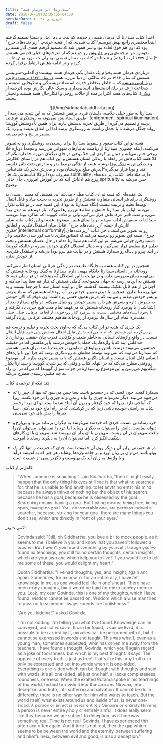 ```yaml
---
title: "سیذارتا اثر هرمان هسه"
date: 2018-04-19T02:35:55+04:30
persianDate: ۳۰ فروردین ۹۷
draft: false
---
```

اخیرا کتاب [سیذارتا](https://www.goodreads.com/book/show/52036.Siddhartha) اثر [هرمان هسه](https://en.wikipedia.org/wiki/Hermann_Hesse) رو خوندم که لذت بردم ازش و نتیجتا تصمیم گرفتم اینجا مختصری راجع بهش بنویسم^[کتاب قبلی‌ی که از هسه خوندم، "زیر دنده‌های چرخ" بود که اون هم فوق‌العاده بود و سر همون شد که تصمیم گرفتم همه‌ی آثار هسه رو بخونم]. من ترجمه‌ی [پرویز داریوش](https://fa.wikipedia.org/wiki/پرویز_داریوش) رو خوندم که از مترجم‌های خیلی قدیمی هستش
^[سال ۱۳۷۹ از دنیا رفته]  و نتیجتا نثر کتاب یه مقدار قدیمی بود ولی خب زود بهش عادت کردم و در ادامه باهاش ارتباط برقرار کردم.

درباره‌ی هرمان هسه بخوام یک مقدار بگم، هرمان هسه نویسنده‌ی آلمانی-سوییسی هستش که سال ۱۹۶۲ در ۸۵ سالگی از دنیا می‌ره. هسه [در سال ۱۹۴۶ برنده‌ی جایزه نوبل ادبی می‌شه](https://www.nobelprize.org/nobel_prizes/literature/laureates/1946/) که به خاطر به‌خاطر قدرت استعداد نویسندگی و شکوفایی اندیشه و شجاعت ژرف در بیان اندیشه‌های انسان‌مداری و سبک عالیِ نگارش بوده ([ترجمه از ویکی](https://fa.wikipedia.org/wiki/هرمان_هسه)). کتاب‌های هسه اکثرا برامده از حالات روحی و افکار حال هسه هستند و تخیلی نیستند. 
 <center>
![](/img/siddharta/siddharta.jpg)
</center>
سیذارتا به طور خیلی خلاصه، داستان فردی برهمن هستش که به این نتیجه می‌رسه از طریق استادانش نمی‌تونه به روشنگری عرفانی ^[enlightment, spiritual illumination] برسه و تصمیم می‌گیره از طریق تجربه بدستش بیاره. برای همین با دوستش گوویندا روانه جنگل می‌شه تا با تحمل ریاضت به روشنگری برسه اما این اتفاق نمیفته و وارد یک مسیر پر پیچ و خم می‌شه.

هسه تو این کتاب صعود و سقوط سیذارتا برای رسیدن به روشنگری رو به تصویر می‌کشه. اینکه چطوری سیذارتا از ریاضت به نیازهای شهوانی می‌رسه و مجددا دوباره خلا روحی حس می‌کنه و دنبال پر کردن این خلا روحی در جای دیگه‌ای می‌ره. جا داره بگم که کلا هسه کتاب‌هاش در رابطه با زندگی انسان هستش و این کتاب هم در راستای افکارش و نزدیکی‌ش به [تفکر بودا](https://en.wikipedia.org/wiki/Buddhism) نوشته. هسه از بچگی توسط پدر و مادرش تحت تاثیر فلسفه هند و بودا قرار می‌گیره^[پدرش مبلغ پروتستان بوده و مادرش دختر یک هندشناس معروف بوده] و کلا کتاب‌هاش یک فاز spirituality داره. مثلا داخل کتاب [زیر دنده‌های چرخ](https://www.goodreads.com/book/show/25905.Beneath_the_Wheel) هم ادعاش اینه که در آموزش امروزی، جای خالی sprituality حس می‌شه به وضوح.

یک عقیده‌ای که هسه تو این کتاب مطرح می‌کنه این هستش که مسیر رسیدن به روشنگری برای هر انسانی متفاوت هستش و از طریق تجربه به دست میاد و قابل انتقال توسط تعلیم و تربیت نیست (نگاه سیذارتا به بودا). این قضیه چند بار تو کتاب تکرار می‌شه. اولین بار سیذارتا خانه‌ی و معلم‌هاش رو رها می‌کنه. بار دوم هم به دیدن بودا می‌ره و تحت تاثیر حرف‌هاش قرار می‌گیره ولی برخلاف گوویندا که شاگرد بودا می‌شه، سیذارتا به مسیرش ادامه می‌ده.
در راستای همین موضوع، هسه تو این کتاب مانند سایر آثارش از جمله "زیر دنده‌های چرخ"، تقابل میان استقلال فکری و انطابق فکری^[intellectual conformity] رو به تصویر می‌کشه. داخل کتاب "زیر دنده‌های چرخ"، هسه این تصویر رو ترسیم می‌کنه که انطابق فکری باعث کور شدن خلاقیت و از دست رفتن جوانی می‌شه. تو این کتاب هم سیذارتا مدام در حال عصیان هستش و تحت تعلیم هیچ معلمی قرار نمی‌گیره و به دنبال استقلال فکری خودش می‌ره درحالیکه گوویندا در ابتدا پیرو و دنباله‌رو سیذارتا هستش و در نهایت هم پیرو بودا می‌شه و استقلال فکری‌ی از خودش نداره.

همچنین تو این کتاب، هسه به جایگاه طبیعت در زندگی عرفانی انسان اشاره می‌کنه. رودخانه در داستان سیذارتا جایگاه مهمی داره. سیذارتا به کمک رودخانه هستش که می‌فهمه زمان مفهومی نداره و در نهایت با این استدلال که رودخانه در هر زمان همه جا هستش به این می‌رسه که جهان مجموعه‌ی کاملی هستش که کنار هم معنا پیدا می‌کنه و اجزاش از هم قابل تفکیک نیستند. گذشته، حال، و آینده انسان سه تا جز جدا نیستند و به تنهایی معنا ندارن. همچنین با دیدن تصویر خودش در آب رودخانه هستش که به یاد پدرش و پسر خودش میفته و می‌بینه که پدرش همون حسی رو داشت اون موقع که الان خودش به پسرش داره و پسرش هم داره مسیر خودش رو دنبال می‌کنه. در واقع سیذارتا بعد از آشنا شدن با پیرمرد کنار رودخانه هستش که می‌فهمه تمام مدت هیچ چیزی یاد نگرفته و با وجود استادهای مختلف، نسبت به پیرمرد کنار رودخونه، از لحاظ عرفانی خیلی خیلی عقب‌تره. تمام این سال‌ها، پیرمرد از رودخانه مفاهیم مختلف عرفانی رو یاد گرفته. 

یک چیزی که هسه تو این کتاب می‌گه که به اون بحث تجربه و تعلیم و تربیت هم برمی‌گرده این هستش که ادعا می‌کنه دانش قابل انتقال هستش ولی خرد قابل انتقال نیست. در واقع واژه‌های انسانی به خاطر ضعف و کژتابی، قدرت بیان حقیقت رو ندارن یا حداقلش اینه که با واژه‌ها، یک جمله یا خودش درسته یا برعکسش اما در حقیقت جفتشون می‌تونند درست باشن و پهلوهای متفاوتی از حقیقت باشند. برای همین هستش که سیذارتا می‌دونه که نمی‌تونه توسط معلمان به روشنگری برسه که چرا این با واژه‌های انسانی قابل انتقال نیست و انسان ناگزیر هستش که پا به مسیر تجربه بذاره. این موضوع رو وقتی مطرح می‌کنه که در انتهای کتاب و وقتی که پیر شدن، گوویندا و سیذارتا یکبار دیگه بهم می‌رسن و این موضوع رو سیذارتا در جواب سوال گوویندا که می‌گه در این راه به چه مکتبی رسیدی مطرح می‌کنه. 

چند تیکه از ترجمه‌ی کتاب: 

- سیذارتا گفت:‌ چون کسی که در جستجو باشد، بسا چنین می‌شود که تنها آن چیز را که می‌جوید می‌بیند. دیگر نمی‌تواند چیزی را بیابد و نمی‌تواند چیزی را در خود بکشد. زیرا که آماجی دارد. زیرا که خود گرفتار و زبون آن آماج شده است. تو ای مرد ارجمند شاید به راستی جوینده باشی زیرا که در کوششی که در راه آماج خود می‌کنی، بسا چیزها را پیش پای خود نمی‌بینی.

- خرد رساندنی نیست. خردی که خردمند می‌کوشد به دیگران برساند بی‌بها و بی‌ارج و دیوانه نماست. دانش را می‌توان به دیگری رساند اما خرد را نمی‌توان. می‌توان آن را یافت. می‌توان در آن زیست. می‌توان با آن و از آن نیرومند شد. می‌توان با آن کارهای شگفت‌انگیز کرد. اما نمی‌توان آن را به دیگری رساند یا آموخت. 

- در هر حقیقتی برابر آن و دیگر روی آن حقیقت است. چنان که حقیقت را تنها اگر یک پهلو باشد می‌توان بر زبان آورد و در جامه واژه‌ها پوشاند. هر چیز که به اندیشه درآید و با واژه‌ها به زبان آید یک پهلوست و ناگزیر نیمی از حقیقت است. 

کامل‌تر از کتاب:

> "When someone is searching," said Siddhartha, "then it might easily happen that the only thing his eyes still see is that what he searches for, that he is unable to find anything, to let anything enter his mind, because he always thinks of nothing but the object of his search, because he has a goal, because he is obsessed by the goal. Searching means: having a goal. But finding means: being free, being open, having no goal. You, oh venerable one, are perhaps indeed a searcher, because, striving for your goal, there are many things you don't see, which are directly in front of your eyes."

کمی جلوتر:

> Govinda said: "Still, oh Siddhartha, you love a bit to mock people, as it seems to me. I believe in you and know that you haven't followed a teacher. But haven't you found something by yourself, though you've found no teachings, you still found certain thoughts, certain insights, which are your own and which help you to live? If you would like to tell me some of these, you would delight my heart."

> Quoth Siddhartha: "I've had thoughts, yes, and insight, again and again. Sometimes, for an hour or for an entire day, I have felt knowledge in me, as one would feel life in one's heart. There have been many thoughts, but it would be hard for me to convey them to you. Look, my dear Govinda, this is one of my thoughts, which I have found: wisdom cannot be passed on. Wisdom which a wise man tries to pass on to someone always sounds like foolishness."

> "Are you kidding?" asked Govinda.

> "I'm not kidding. I'm telling you what I've found. Knowledge can be conveyed, but not wisdom. It can be found, it can be lived, it is possible to be carried by it, miracles can be performed with it, but it cannot be expressed in words and taught. This was what I, even as a young man, sometimes suspected, what has driven me away from the teachers. I have found a thought, Govinda, which you'll again regard as a joke or foolishness, but which is my best thought. It says: The opposite of every truth is just as true! That's like this: any truth can only be expressed and put into words when it is one-sided. Everything is one-sided which can be thought with thoughts and said with words, it's all one-sided, all just one half, all lacks completeness, roundness, oneness. When the exalted Gotama spoke in his teachings of the world, he had to divide it into Sansara and Nirvana, into deception and truth, into suffering and salvation. It cannot be done differently, there is no other way for him who wants to teach. But the world itself, what exists around us and inside of us, is never one-sided. A person or an act is never entirely Sansara or entirely Nirvana, a person is never entirely holy or entirely sinful. It does really seem like this, because we are subject to deception, as if time was something real. Time is not real, Govinda, I have experienced this often and often again. And if time is not real, then the gap which seems to be between the world and the eternity, between suffering and blissfulness, between evil and good, is also a deception."



